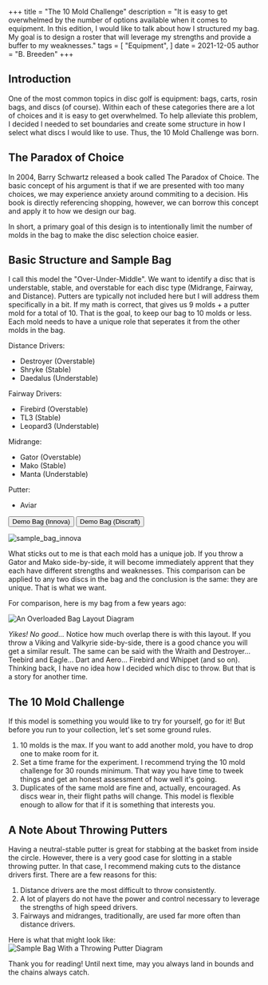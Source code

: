 +++
title = "The 10 Mold Challenge"
description = "It is easy to get overwhelmed by the number of options available when it comes to equipment. In this edition, I would like to talk about how I structured my bag. My goal is to design a roster that will leverage my strengths and provide a buffer to my weaknesses."
tags = [
    "Equipment",
]
date = 2021-12-05
author = "B. Breeden"
+++

## Introduction

One of the most common topics in disc golf is equipment: bags, carts, rosin bags, and discs (of course). Within each of these categories there are a lot of choices and it is easy to get overwhelmed. To help alleviate this problem, I decided I needed to set boundaries and create some structure in how I select what discs I would like to use. Thus, the 10 Mold Challenge was born.

## The Paradox of Choice

In 2004, Barry Schwartz released a book called The Paradox of Choice. The basic concept of his argument is that if we are presented with too many choices, we may experience anxiety around commiting to a decision. His book is directly referencing shopping, however, we can borrow this concept and apply it to how we design our bag.

In short, a primary goal of this design is to intentionally limit the number of molds in the bag to make the disc selection choice easier.

## Basic Structure and Sample Bag

I call this model the "Over-Under-Middle". We want to identify a disc that is understable, stable, and overstable for each disc type (Midrange, Fairway, and Distance). Putters are typically not included here but I will address them specifically in a bit. If my math is correct, that gives us 9 molds + a putter mold for a total of 10. That is the goal, to keep our bag to 10 molds or less. Each mold needs to have a unique role that seperates it from the other molds in the bag.

Distance Drivers:

* Destroyer (Overstable)
* Shryke (Stable)
* Daedalus (Understable)

Fairway Drivers:

* Firebird (Overstable)
* TL3 (Stable)
* Leopard3 (Understable)

Midrange: 

* Gator (Overstable)
* Mako (Stable)
* Manta (Understable)

Putter: 

* Aviar

<button id="demo_bag_innova" onclick="myFunction()">Demo Bag (Innova)</button>
<button id="demo_bag_discraft" onclick="myFunction()">Demo Bag (Discraft)</button>

![sample_bag_innova](/sample_bag_innova.jpeg "Sample Bag Diagram for Innova")

What sticks out to me is that each mold has a unique job. If you throw a Gator and Mako side-by-side, it will become immediately apprent that they each have different strengths and weaknesses. This comparison can be applied to any two discs in the bag and the conclusion is the same: they are unique. That is what we want.

For comparison, here is my bag from a few years ago:

![An Overloaded Bag Layout Diagram](/sample_bag_bad.jpeg)

*Yikes! No good...* Notice how much overlap there is with this layout. If you throw a Viking and Valkyrie side-by-side, there is a good chance you will get a similar result. The same can be said with the Wraith and Destroyer... Teebird and Eagle... Dart and Aero... Firebird and Whippet (and so on). Thinking back, I have no idea how I decided which disc to throw. But that is a story for another time.

## The 10 Mold Challenge

If this model is something you would like to try for yourself, go for it! But before you run to your collection, let's set some ground rules.

1. 10 molds is the max. If you want to add another mold, you have to drop one to make room for it.
2. Set a time frame for the experiment. I recommend trying the 10 mold challenge for 30 rounds minimum. That way you have time to tweek things and get an honest assessment of how well it's going.
3. Duplicates of the same mold are fine and, actually, encouraged. As discs wear in, their flight paths will change. This model is flexible enough to allow for that if it is something that interests you.

## A Note About Throwing Putters

Having a neutral-stable putter is great for stabbing at the basket from inside the circle. However, there is a very good case for slotting in a stable throwing putter. In that case, I recommend making cuts to the distance drivers first. There are a few reasons for this:

1. Distance drivers are the most difficult to throw consistently.
2. A lot of players do not have the power and control necessary to leverage the strengths of high speed drivers.
3. Fairways and midranges, traditionally, are used far more often than distance drivers.

Here is what that might look like:
![Sample Bag With a Throwing Putter Diagram](/sample_bag_putter.jpeg)

Thank you for reading! Until next time, may you always land in bounds and the chains always catch.